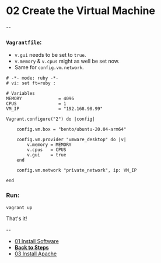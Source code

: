 # 02 Create the Virtual Machine

--

### `Vagrantfile`:

* `v.gui` needs to be set to `true`.
* `v.memory` & `v.cpus` might as well be set now.
* Same for `config.vm.network`.

```
# -*- mode: ruby -*-
# vi: set ft=ruby :

# Variables
MEMORY              = 4096
CPUS                = 1
VM_IP               = "192.168.98.99"

Vagrant.configure("2") do |config|

	config.vm.box = "bento/ubuntu-20.04-arm64"

	config.vm.provider "vmware_desktop" do |v|
		v.memory = MEMORY
		v.cpus   = CPUS
		v.gui    = true
	end

	config.vm.network "private_network", ip: VM_IP

end
```

### Run:

```
vagrant up
```

That's it!

--

* [01 Install Software](./01_Install_Software.md)
* [**Back to Steps**](../README.md)
* [03 Install Apache](./03_Apache.md)
